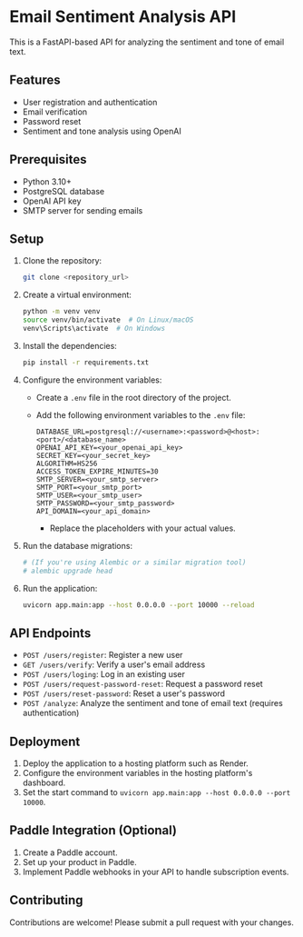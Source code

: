 # Email Sentiment Analysis API

This is a FastAPI-based API for analyzing the sentiment and tone of email text.

## Features

*   User registration and authentication
*   Email verification
*   Password reset
*   Sentiment and tone analysis using OpenAI

## Prerequisites

*   Python 3.10+
*   PostgreSQL database
*   OpenAI API key
*   SMTP server for sending emails

## Setup

1.  Clone the repository:

    ```bash
    git clone <repository_url>
    ```

2.  Create a virtual environment:

    ```bash
    python -m venv venv
    source venv/bin/activate  # On Linux/macOS
    venv\Scripts\activate  # On Windows
    ```

3.  Install the dependencies:

    ```bash
    pip install -r requirements.txt
    ```

4.  Configure the environment variables:

    *   Create a `.env` file in the root directory of the project.
    *   Add the following environment variables to the `.env` file:

        ```properties
        DATABASE_URL=postgresql://<username>:<password>@<host>:<port>/<database_name>
        OPENAI_API_KEY=<your_openai_api_key>
        SECRET_KEY=<your_secret_key>
        ALGORITHM=HS256
        ACCESS_TOKEN_EXPIRE_MINUTES=30
        SMTP_SERVER=<your_smtp_server>
        SMTP_PORT=<your_smtp_port>
        SMTP_USER=<your_smtp_user>
        SMTP_PASSWORD=<your_smtp_password>
        API_DOMAIN=<your_api_domain>
        ```

        *   Replace the placeholders with your actual values.

5.  Run the database migrations:

    ```bash
    # (If you're using Alembic or a similar migration tool)
    # alembic upgrade head
    ```

6.  Run the application:

    ```bash
    uvicorn app.main:app --host 0.0.0.0 --port 10000 --reload
    ```

## API Endpoints

*   `POST /users/register`: Register a new user
*   `GET /users/verify`: Verify a user's email address
*   `POST /users/loging`: Log in an existing user
*   `POST /users/request-password-reset`: Request a password reset
*   `POST /users/reset-password`: Reset a user's password
*   `POST /analyze`: Analyze the sentiment and tone of email text (requires authentication)

## Deployment

1.  Deploy the application to a hosting platform such as Render.
2.  Configure the environment variables in the hosting platform's dashboard.
3.  Set the start command to `uvicorn app.main:app --host 0.0.0.0 --port 10000`.

## Paddle Integration (Optional)

1.  Create a Paddle account.
2.  Set up your product in Paddle.
3.  Implement Paddle webhooks in your API to handle subscription events.

## Contributing

Contributions are welcome! Please submit a pull request with your changes.

##